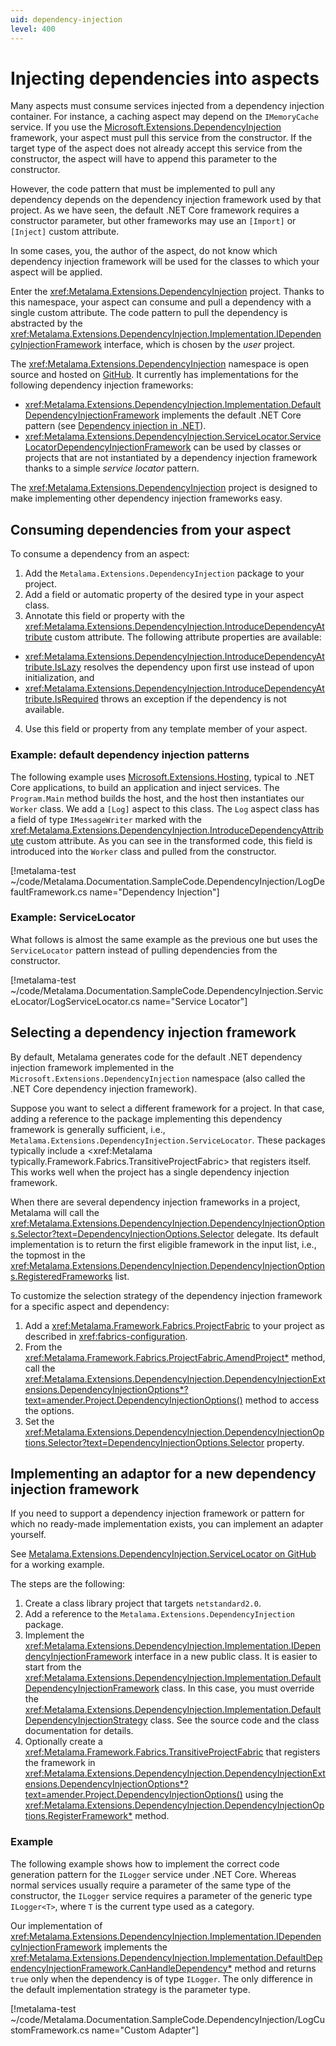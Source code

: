 ```yaml
---
uid: dependency-injection
level: 400
---
```


# Injecting dependencies into aspects

Many aspects must consume services injected from a dependency injection container. For instance, a caching aspect may depend on the `IMemoryCache` service. If you use the [Microsoft.Extensions.DependencyInjection](https://learn.microsoft.com/dotnet/core/extensions/dependency-injection) framework, your aspect must pull this service from the constructor. If the target type of the aspect does not already accept this service from the constructor, the aspect will have to append this parameter to the constructor.

However, the code pattern that must be implemented to pull any dependency depends on the dependency injection framework used by that project. As we have seen, the default .NET Core framework requires a constructor parameter, but other frameworks may use an `[Import]` or `[Inject]` custom attribute.

In some cases, you, the author of the aspect, do not know which dependency injection framework will be used for the classes to which your aspect will be applied.

Enter the <xref:Metalama.Extensions.DependencyInjection> project. Thanks to this namespace, your aspect can consume and pull a dependency with a single custom attribute. The code pattern to pull the dependency is abstracted by the <xref:Metalama.Extensions.DependencyInjection.Implementation.IDependencyInjectionFramework> interface, which is chosen by the _user_ project.

The <xref:Metalama.Extensions.DependencyInjection> namespace is open source and hosted on [GitHub](https://github.com/postsharp/Metalama.Framework.Extensions). It currently has implementations for the following dependency injection frameworks:

* <xref:Metalama.Extensions.DependencyInjection.Implementation.DefaultDependencyInjectionFramework> implements the default .NET Core pattern  (see [Dependency injection in .NET](https://learn.microsoft.com/dotnet/core/extensions/dependency-injection)).
* <xref:Metalama.Extensions.DependencyInjection.ServiceLocator.ServiceLocatorDependencyInjectionFramework> can be used by classes or projects that are not instantiated by a dependency injection framework thanks to a simple _service locator_ pattern.

The <xref:Metalama.Extensions.DependencyInjection> project is designed to make implementing other dependency injection frameworks easy.

## Consuming dependencies from your aspect

To consume a dependency from an aspect:

1. Add the `Metalama.Extensions.DependencyInjection` package to your project.
2. Add a field or automatic property of the desired type in your aspect class.
3. Annotate this field or property with the <xref:Metalama.Extensions.DependencyInjection.IntroduceDependencyAttribute> custom attribute. The following attribute properties are available:

  * <xref:Metalama.Extensions.DependencyInjection.IntroduceDependencyAttribute.IsLazy> resolves the dependency upon first use instead of upon initialization, and
  * <xref:Metalama.Extensions.DependencyInjection.IntroduceDependencyAttribute.IsRequired> throws an exception if the dependency is not available.

4. Use this field or property from any template member of your aspect.


### Example: default dependency injection patterns

The following example uses [Microsoft.Extensions.Hosting](https://learn.microsoft.com/dotnet/core/extensions/generic-host), typical to .NET Core applications, to build an application and inject services. The `Program.Main` method builds the host, and the host then instantiates our `Worker` class. We add a `[Log]` aspect to this class. The `Log` aspect class has a field of type `IMessageWriter` marked with the <xref:Metalama.Extensions.DependencyInjection.IntroduceDependencyAttribute> custom attribute. As you can see in the transformed code, this field is introduced into the `Worker` class and pulled from the constructor.

[!metalama-test ~/code/Metalama.Documentation.SampleCode.DependencyInjection/LogDefaultFramework.cs name="Dependency Injection"]

### Example: ServiceLocator

What follows is almost the same example as the previous one but uses the `ServiceLocator` pattern instead of pulling dependencies from the constructor.

[!metalama-test ~/code/Metalama.Documentation.SampleCode.DependencyInjection.ServiceLocator/LogServiceLocator.cs name="Service Locator"]


## Selecting a dependency injection framework

By default, Metalama generates code for the default .NET dependency injection framework implemented in the ``Microsoft.Extensions.DependencyInjection`` namespace (also called the .NET Core dependency injection framework).

Suppose you want to select a different framework for a project. In that case, adding a reference to the package implementing this dependency framework is generally sufficient, i.e., `Metalama.Extensions.DependencyInjection.ServiceLocator`. These packages typically include a <xref:Metalama typically.Framework.Fabrics.TransitiveProjectFabric> that registers itself. This works well when the project has a single dependency injection framework.

When there are several dependency injection frameworks in a project, Metalama will call the <xref:Metalama.Extensions.DependencyInjection.DependencyInjectionOptions.Selector?text=DependencyInjectionOptions.Selector> delegate. Its default implementation is to return the first eligible framework in the input list, i.e., the topmost in the <xref:Metalama.Extensions.DependencyInjection.DependencyInjectionOptions.RegisteredFrameworks> list.

To customize the selection strategy of the dependency injection framework for a specific aspect and dependency:

1. Add a <xref:Metalama.Framework.Fabrics.ProjectFabric> to your project as described in <xref:fabrics-configuration>.
2. From the <xref:Metalama.Framework.Fabrics.ProjectFabric.AmendProject*> method, call the <xref:Metalama.Extensions.DependencyInjection.DependencyInjectionExtensions.DependencyInjectionOptions*?text=amender.Project.DependencyInjectionOptions()> method to access the options.
3. Set the <xref:Metalama.Extensions.DependencyInjection.DependencyInjectionOptions.Selector?text=DependencyInjectionOptions.Selector> property.


 ## Implementing an adaptor for a new dependency injection framework

 If you need to support a dependency injection framework or pattern for which no ready-made implementation exists, you can implement an adapter yourself.

 See [Metalama.Extensions.DependencyInjection.ServiceLocator on GitHub](https://github.com/postsharp/Metalama.Framework.Extensions/tree/master/src/Metalama.Extensions.DependencyInjection.ServiceLocator) for a working example.

 The steps are the following:

1. Create a class library project that targets `netstandard2.0`.
2. Add a reference to the `Metalama.Extensions.DependencyInjection` package.
3. Implement the <xref:Metalama.Extensions.DependencyInjection.Implementation.IDependencyInjectionFramework> interface in a new public class. It is easier to start from the <xref:Metalama.Extensions.DependencyInjection.Implementation.DefaultDependencyInjectionFramework> class. In this case, you must override the <xref:Metalama.Extensions.DependencyInjection.Implementation.DefaultDependencyInjectionStrategy> class. See the source code and the class documentation for details.
4. Optionally create a <xref:Metalama.Framework.Fabrics.TransitiveProjectFabric> that registers the framework in <xref:Metalama.Extensions.DependencyInjection.DependencyInjectionExtensions.DependencyInjectionOptions*?text=amender.Project.DependencyInjectionOptions()> using the <xref:Metalama.Extensions.DependencyInjection.DependencyInjectionOptions.RegisterFramework*> method.

### Example

The following example shows how to implement the correct code generation pattern for the `ILogger` service under .NET Core. Whereas normal services usually require a parameter of the same type of the constructor, the `ILogger` service requires a parameter of the generic type `ILogger<T>`, where `T` is the current type used as a category.

Our implementation of <xref:Metalama.Extensions.DependencyInjection.Implementation.IDependencyInjectionFramework> implements the <xref:Metalama.Extensions.DependencyInjection.Implementation.DefaultDependencyInjectionFramework.CanHandleDependency*> method and returns `true` only when the dependency is of type `ILogger`. The only difference in the default implementation strategy is the parameter type.


[!metalama-test ~/code/Metalama.Documentation.SampleCode.DependencyInjection/LogCustomFramework.cs name="Custom Adapter"]

